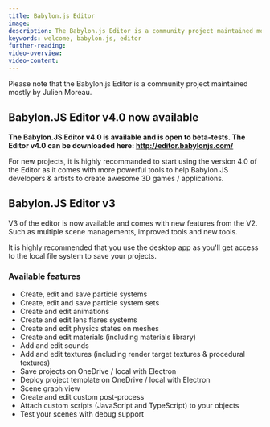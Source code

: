```yaml
---
title: Babylon.js Editor
image: 
description: The Babylon.js Editor is a community project maintained mostly by Julien Moreau.
keywords: welcome, babylon.js, editor
further-reading:
video-overview:
video-content:
---
```


Please note that the Babylon.js Editor is a community project maintained mostly by Julien Moreau.

## Babylon.JS Editor v4.0 now available
**The Babylon.JS Editor v4.0 is available and is open to beta-tests. The Editor v4.0 can be downloaded here: http://editor.babylonjs.com/**

For new projects, it is highly recommanded to start using the version 4.0 of the Editor as it comes with more powerful tools to help Babylon.JS developers & artists to create awesome 3D games / applications.

## Babylon.JS Editor v3
V3 of the editor is now available and comes with new features from the V2. Such as multiple scene managements, improved tools and new tools.

It is highly recommended that you use the desktop app as you'll get access to the local file system to save your projects.

### Available features
* Create, edit and save particle systems
* Create, edit and save particle system sets
* Create and edit animations
* Create and edit lens flares systems
* Create and edit physics states on meshes
* Create and edit materials (including materials library)
* Add and edit sounds
* Add and edit textures (including render target textures & procedural textures)
* Save projects on OneDrive / local with Electron
* Deploy project template on OneDrive / local with Electron
* Scene graph view
* Create and edit custom post-process
* Attach custom scripts (JavaScript and TypeScript) to your objects
* Test your scenes with debug support